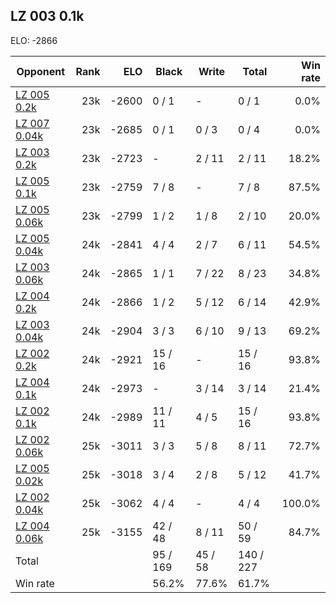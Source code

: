 ## LZ 003 0.1k ##

ELO: -2866

Opponent | Rank | ELO | Black | Write | Total | Win rate
---------|-----:|----:|-------|-------|-------|-------:
[LZ 005 0.2k](LZ%20005%200.2k.md) | 23k | -2600 | 0 / 1 | - | 0 / 1 | 0.0%
[LZ 007 0.04k](LZ%20007%200.04k.md) | 23k | -2685 | 0 / 1 | 0 / 3 | 0 / 4 | 0.0%
[LZ 003 0.2k](LZ%20003%200.2k.md) | 23k | -2723 | - | 2 / 11 | 2 / 11 | 18.2%
[LZ 005 0.1k](LZ%20005%200.1k.md) | 23k | -2759 | 7 / 8 | - | 7 / 8 | 87.5%
[LZ 005 0.06k](LZ%20005%200.06k.md) | 23k | -2799 | 1 / 2 | 1 / 8 | 2 / 10 | 20.0%
[LZ 005 0.04k](LZ%20005%200.04k.md) | 24k | -2841 | 4 / 4 | 2 / 7 | 6 / 11 | 54.5%
[LZ 003 0.06k](LZ%20003%200.06k.md) | 24k | -2865 | 1 / 1 | 7 / 22 | 8 / 23 | 34.8%
[LZ 004 0.2k](LZ%20004%200.2k.md) | 24k | -2866 | 1 / 2 | 5 / 12 | 6 / 14 | 42.9%
[LZ 003 0.04k](LZ%20003%200.04k.md) | 24k | -2904 | 3 / 3 | 6 / 10 | 9 / 13 | 69.2%
[LZ 002 0.2k](LZ%20002%200.2k.md) | 24k | -2921 | 15 / 16 | - | 15 / 16 | 93.8%
[LZ 004 0.1k](LZ%20004%200.1k.md) | 24k | -2973 | - | 3 / 14 | 3 / 14 | 21.4%
[LZ 002 0.1k](LZ%20002%200.1k.md) | 24k | -2989 | 11 / 11 | 4 / 5 | 15 / 16 | 93.8%
[LZ 002 0.06k](LZ%20002%200.06k.md) | 25k | -3011 | 3 / 3 | 5 / 8 | 8 / 11 | 72.7%
[LZ 005 0.02k](LZ%20005%200.02k.md) | 25k | -3018 | 3 / 4 | 2 / 8 | 5 / 12 | 41.7%
[LZ 002 0.04k](LZ%20002%200.04k.md) | 25k | -3062 | 4 / 4 | - | 4 / 4 | 100.0%
[LZ 004 0.06k](LZ%20004%200.06k.md) | 25k | -3155 | 42 / 48 | 8 / 11 | 50 / 59 | 84.7%
Total | | | 95 / 169 | 45 / 58 | 140 / 227 | 
Win rate| | | 56.2% | 77.6% | 61.7% | 
